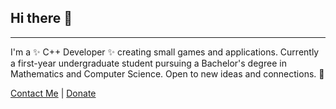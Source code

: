 ## Hi there 👋

---
I'm a ✨ C++ Developer ✨ creating small games and applications. Currently a first-year undergraduate student pursuing a Bachelor's degree in Mathematics and Computer Science. Open to new ideas and connections. 🦊

[Contact Me](https://github.com/kirkezz/kirkezz/CONTACTME.md) | [Donate](https://github.com/kirkezz/kirkezz/DONATEME.md)
